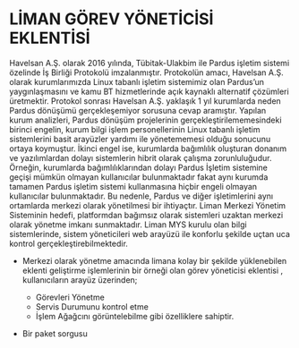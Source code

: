 # LİMAN GÖREV YÖNETİCİSİ EKLENTİSİ

Havelsan A.Ş. olarak 2016 yılında, Tübitak-Ulakbim ile Pardus işletim sistemi özelinde İş Birliği Protokolü imzalanmıştır. Protokolün amacı, Havelsan A.Ş. olarak kurumlarımızda Linux tabanlı işletim sistemimiz olan Pardus’un yaygınlaşmasını ve kamu BT hizmetlerinde açık kaynaklı alternatif çözümleri üretmektir.
Protokol sonrası Havelsan A.Ş. yaklaşık 1 yıl kurumlarda neden Pardus dönüşümü gerçekleşemiyor sorusuna cevap aramıştır. Yapılan kurum analizleri, Pardus dönüşüm projelerinin gerçekleştirilememesindeki birinci engelin, kurum bilgi işlem personellerinin Linux tabanlı işletim sistemlerini basit arayüzler yardımı ile yönetememesi olduğu sonucunu ortaya koymuştur. İkinci engel ise, kurumlarda bağımlılık oluşturan donanım ve yazılımlardan dolayı sistemlerin hibrit olarak çalışma zorunluluğudur. Örneğin, kurumlarda bağımlılıklarından dolayı Pardus İşletim sistemine geçişi mümkün olmayan kullanıcılar bulunmaktadır fakat aynı kurumda tamamen Pardus işletim sistemi kullanmasına hiçbir engeli olmayan kullanıcılar bulunmaktadır. Bu nedenle, Pardus ve diğer işletimlerini aynı ortamlarda merkezi olarak yönetilmesi bir ihtiyaçtır.
Liman Merkezi Yönetim Sisteminin hedefi, platformdan bağımsız olarak sistemleri uzaktan merkezi olarak yönetme imkanı sunmaktadır. Liman MYS kurulu olan bilgi sistemlerinde, sistem yöneticileri web arayüzü ile konforlu şekilde uçtan uca kontrol gerçekleştirebilmektedir.

- Merkezi olarak yönetme amacında limana kolay bir şekilde yüklenebilen eklenti geliştirme işlemlerinin bir örneği olan görev yöneticisi eklentisi , kullanıcıların arayüz üzerinden;
  - Görevleri Yönetme
  - Servis Durumunu kontrol etme 
  - İşlem Ağağcını görüntelebilme gibi özelliklere sahiptir. 

- Bir paket sorgusu

